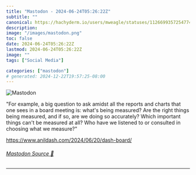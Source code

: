 ```yaml
---
title: "Mastodon - 2024-06-24T05:26:22Z"
subtitle: ""
canonical: https://hachyderm.io/users/mweagle/statuses/112669935725477476
description:
image: "/images/mastodon.png"
toc: false
date: 2024-06-24T05:26:22Z
lastmod: 2024-06-24T05:26:22Z
image: ""
tags: ["Social Media"]

categories: ["mastodon"]
# generated: 2024-12-22T19:57:25-08:00
---
```

![Mastodon](/images/mastodon.png)

<p>&quot;For example, a big question to ask amidst all the reports and charts that one sees in a board meeting is: what&#39;s being measured? Are the right things being measured, and if so, are we doing so accurately? Which important things can&#39;t be measured at all? Who have we listened to or consulted in choosing what we measure?&quot;</p><p><a href="https://www.anildash.com/2024/06/20/dash-board/" target="_blank" rel="nofollow noopener noreferrer" translate="no"><span class="invisible">https://www.</span><span class="ellipsis">anildash.com/2024/06/20/dash-b</span><span class="invisible">oard/</span></a></p>


###### [Mastodon Source 🐘](https://hachyderm.io/@mweagle/112669935725477476)

___
